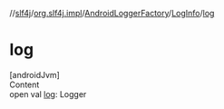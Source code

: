 //[slf4j](../../../index.md)/[org.slf4j.impl](../../index.md)/[AndroidLoggerFactory](../index.md)/[LogInfo](index.md)/[log](log.md)



# log  
[androidJvm]  
Content  
open val [log](log.md): Logger  



